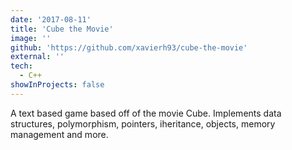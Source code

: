 ```yaml
---
date: '2017-08-11'
title: 'Cube the Movie'
image: ''
github: 'https://github.com/xavierh93/cube-the-movie'
external: ''
tech:
  - C++
showInProjects: false
---
```


A text based game based off of the movie Cube. Implements data structures, polymorphism, pointers, iheritance, objects, memory management and more.
